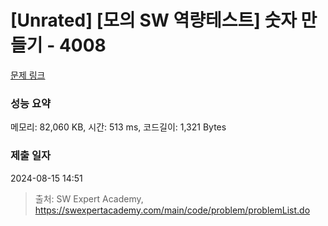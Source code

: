 # [Unrated] [모의 SW 역량테스트] 숫자 만들기 - 4008 

[문제 링크](https://swexpertacademy.com/main/code/problem/problemDetail.do?contestProbId=AWIeRZV6kBUDFAVH) 

### 성능 요약

메모리: 82,060 KB, 시간: 513 ms, 코드길이: 1,321 Bytes

### 제출 일자

2024-08-15 14:51



> 출처: SW Expert Academy, https://swexpertacademy.com/main/code/problem/problemList.do